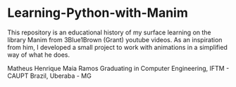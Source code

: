 # Learning-Python-with-Manim
This repository is an educational history of my surface learning on the library Manim from 3Blue1Brown (Grant) youtube videos. 
As an inspiration from him, I developed a small project to work with animations in a simplified way of what he does.

Matheus Henrique Maia Ramos
Graduating in Computer Engineering, IFTM - CAUPT
Brazil, Uberaba - MG

